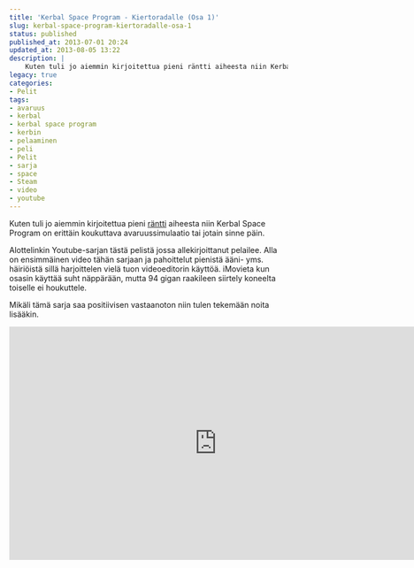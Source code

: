 ```yaml
---
title: 'Kerbal Space Program - Kiertoradalle (Osa 1)'
slug: kerbal-space-program-kiertoradalle-osa-1
status: published
published_at: 2013-07-01 20:24
updated_at: 2013-08-05 13:22
description: |
    Kuten tuli jo aiemmin kirjoitettua pieni räntti aiheesta niin Kerbal Space Program on erittäin koukuttava avaruussimulaatio tai jotain sinne päin. Alottelinkin Youtube-sarjan tästä pelistä jossa allekirjoittanut pelailee. Alla on ensimmäinen video tähän sarjaan ja pahoittelut pienistä ääni- yms. häiriöistä sillä harjoittelen vielä tuon videoeditorin käyttöä. iMovieta kun osasin käyttää suht näppärään, mutta 94 gigan raakileen siirtely… Jatka lukemista Kerbal Space Program – Kiertoradalle (Osa 1)
legacy: true
categories:
- Pelit
tags:
- avaruus
- kerbal
- kerbal space program
- kerbin
- pelaaminen
- peli
- Pelit
- sarja
- space
- Steam
- video
- youtube
---
```


<p>Kuten tuli jo aiemmin kirjoitettua pieni <a title="Kerbal Space Program (KSP)" href="https://markokaartinen.net/kerbal-space-program-ksp/">räntti</a> aiheesta niin Kerbal Space Program on erittäin koukuttava avaruussimulaatio tai jotain sinne päin.</p>
<p>Alottelinkin Youtube-sarjan tästä pelistä jossa allekirjoittanut pelailee. Alla on ensimmäinen video tähän sarjaan ja pahoittelut pienistä ääni- yms. häiriöistä sillä harjoittelen vielä tuon videoeditorin käyttöä. iMovieta kun osasin käyttää suht näppärään, mutta 94 gigan raakileen siirtely koneelta toiselle ei houkuttele.</p>
<p>Mikäli tämä sarja saa positiivisen vastaanoton niin tulen tekemään noita lisääkin.</p>
<p><iframe loading="lazy" title="Kerbal Space Program - Kiertoradalle (Osa 1)" width="750" height="422" src="https://www.youtube.com/embed/c1bPah0x6sw?feature=oembed" frameborder="0" allow="accelerometer; autoplay; clipboard-write; encrypted-media; gyroscope; picture-in-picture" allowfullscreen></iframe></p>